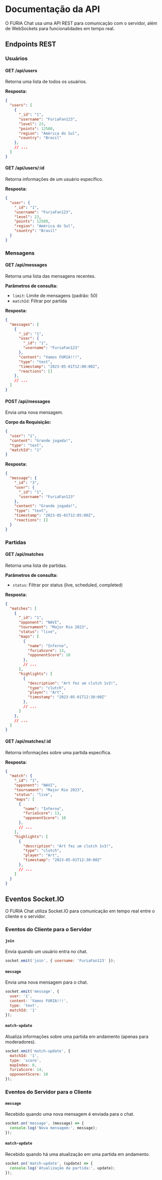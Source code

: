 # Documentação da API

O FURIA Chat usa uma API REST para comunicação com o servidor, além de WebSockets para funcionalidades em tempo real.

## Endpoints REST

### Usuários

#### GET /api/users
Retorna uma lista de todos os usuários.

**Resposta:**
```json
{
  "users": [
    {
      "_id": "1",
      "username": "FuriaFan123",
      "level": 23,
      "points": 12580,
      "region": "América do Sul",
      "country": "Brasil"
    },
    // ...
  ]
}
```

#### GET /api/users/:id
Retorna informações de um usuário específico.

**Resposta:**
```json
{
  "user": {
    "_id": "1",
    "username": "FuriaFan123",
    "level": 23,
    "points": 12580,
    "region": "América do Sul",
    "country": "Brasil"
  }
}
```

### Mensagens

#### GET /api/messages
Retorna uma lista das mensagens recentes.

**Parâmetros de consulta:**
- `limit`: Limite de mensagens (padrão: 50)
- `matchId`: Filtrar por partida

**Resposta:**
```json
{
  "messages": [
    {
      "_id": "1",
      "user": {
        "_id": "1",
        "username": "FuriaFan123"
      },
      "content": "Vamos FURIA!!!",
      "type": "text",
      "timestamp": "2023-05-01T12:00:00Z",
      "reactions": []
    },
    // ...
  ]
}
```

#### POST /api/messages
Envia uma nova mensagem.

**Corpo da Requisição:**
```json
{
  "user": "1",
  "content": "Grande jogada!",
  "type": "text",
  "matchId": "1"
}
```

**Resposta:**
```json
{
  "message": {
    "_id": "3",
    "user": {
      "_id": "1",
      "username": "FuriaFan123"
    },
    "content": "Grande jogada!",
    "type": "text",
    "timestamp": "2023-05-01T12:05:00Z",
    "reactions": []
  }
}
```

### Partidas

#### GET /api/matches
Retorna uma lista de partidas.

**Parâmetros de consulta:**
- `status`: Filtrar por status (live, scheduled, completed)

**Resposta:**
```json
{
  "matches": [
    {
      "_id": "1",
      "opponent": "NAVI",
      "tournament": "Major Rio 2023",
      "status": "live",
      "maps": [
        {
          "name": "Inferno",
          "furiaScore": 13,
          "opponentScore": 10
        },
        // ...
      ],
      "highlights": [
        {
          "description": "Art fez um clutch 1v3!",
          "type": "clutch",
          "player": "Art",
          "timestamp": "2023-05-01T12:30:00Z"
        },
        // ...
      ]
    },
    // ...
  ]
}
```

#### GET /api/matches/:id
Retorna informações sobre uma partida específica.

**Resposta:**
```json
{
  "match": {
    "_id": "1",
    "opponent": "NAVI",
    "tournament": "Major Rio 2023",
    "status": "live",
    "maps": [
      {
        "name": "Inferno",
        "furiaScore": 13,
        "opponentScore": 10
      },
      // ...
    ],
    "highlights": [
      {
        "description": "Art fez um clutch 1v3!",
        "type": "clutch",
        "player": "Art",
        "timestamp": "2023-05-01T12:30:00Z"
      },
      // ...
    ]
  }
}
```

## Eventos Socket.IO

O FURIA Chat utiliza Socket.IO para comunicação em tempo real entre o cliente e o servidor.

### Eventos do Cliente para o Servidor

#### `join`
Envia quando um usuário entra no chat.
```javascript
socket.emit('join', { username: 'FuriaFan123' });
```

#### `message`
Envia uma nova mensagem para o chat.
```javascript
socket.emit('message', {
  user: '1',
  content: 'Vamos FURIA!!!',
  type: 'text',
  matchId: '1'
});
```

#### `match-update`
Atualiza informações sobre uma partida em andamento (apenas para moderadores).
```javascript
socket.emit('match-update', {
  matchId: '1',
  type: 'score',
  mapIndex: 0,
  furiaScore: 14,
  opponentScore: 10
});
```

### Eventos do Servidor para o Cliente

#### `message`
Recebido quando uma nova mensagem é enviada para o chat.
```javascript
socket.on('message', (message) => {
  console.log('Nova mensagem:', message);
});
```

#### `match-update`
Recebido quando há uma atualização em uma partida em andamento.
```javascript
socket.on('match-update', (update) => {
  console.log('Atualização da partida:', update);
});
``` 